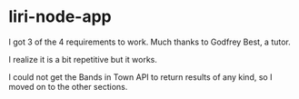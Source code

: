 # liri-node-app

I got 3 of the 4 requirements to work. Much thanks to Godfrey Best, a tutor. 

I realize it is a bit repetitive but it works. 

I could not get the Bands in Town API to return results of any kind, so I moved on to the other sections. 